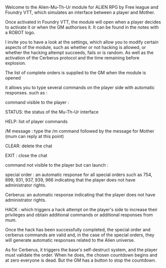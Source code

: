 Welcome to the Alien-Mu-Th-Ur module for ALIEN RPG by Free league and Foundry VTT, which simulates an interface between a player and Mother.

Once activated in Foundry VTT, the module will open when a player decides to activate it or when the GM authorises it. It can be found in the notes with a ROBOT logo.

I invite you to have a look at the settings, which allow you to modify certain aspects of the module, such as whether or not hacking is allowed, or whether the hacking attempt succeeds, fails or is random. As well as the activation of the Cerberus protocol and the time remaining before explosion.

The list of complete orders is supplied to the GM when the module is opened

it allows you to type several commands on the player side with automatic responses. such as :

command visible to the player :

STATUS: the status of the Mu-Th-Ur interface

HELP: list of player commands

/M message : type the /m command followed by the message for Mother (mum can reply at this point)

CLEAR: delete the chat

EXIT : close the chat

command not visible to the player but can launch :

special order : an automatic response for all special orders such as 754, 899, 931, 937, 939, 966 indicating that the player does not have administrator rights.

Cerberus: an automatic response indicating that the player does not have administrator rights.

HACK : which triggers a hack attempt on the player's side to increase their privileges and obtain additional commands or additional responses from mum.

Once the hack has been successfully completed, the special order and cerberus commands are valid and, in the case of the special orders, they will generate automatic responses related to the Alien universe.

As for Cerberus, it triggers the base's self-destruct system, and the player must validate the order. When he does, the chosen countdown begins and at zero everyone is dead. But the GM has a button to stop the countdown.
